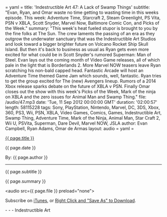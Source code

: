 = yaml =
title: 'Indestructible Art 47: A Lack of Swamp Things'
subtitle: "Evan, Ryan, and Omar waste no time getting to wasting time in this weeks episode. This week: Adventure Time, Starcraft 2, Steam Greenlight, PS Vita, PSN v XBLA, Scott Snyder, Marvel Now, Baltimore Comic Con, and Picks of the Week."
summary: "This week's heat fueled stupor is brought to you by the fine folks at The Sun. The crew laments the passing of an era as they outgrow the underwater sanctuary that was the Indestructible Art Studios and look toward a bigger brighter future on Volcano Rocket Ship Skull Island. But then it's back to business as usual as Ryan gets even more excited for what could be in Scott Snyder's rumored Superman: Man of Steel. Evan lays out the coming month of Video Game releases, all of which pale in the light that is Borderlands 2. More Marvel NOW teasers leave Ryan scratching his non-bald capped head. Fantastic Arcade will host an Adventure Time themed Game Jam which sounds, well, fantastic. Ryan tries to get the group excited for The (new) Avengers lineup. Rumors of a 2014 Xbox release sparks debate on the future of XBLA v PSN. Finally Omar closes out the show with this week's Picks of the Week, Mark of the ninja on XBLA and the zero issues for Animal Man and Swamp Thing."
file: /audio/47.mp3
date: 'Tue, 11 Sep 2012 00:00:00 GMT'
duration: '02:00:57'
length: 58115228
tags: Sony, PlayStation, Nintendo, Marvel, DC, 3DS, Xbox, 360, PS3, Wii, PSN, XBLA, Video Games, Comics, Games, Indestructible Art, Swamp Thing, Adventure Time, Mark of the Ninja, Animal Man, Star Craft 2, Wii U, PSVita, Superman, Dare Devil, Marvel NOW, JSLA
author: Evan Campbell, Ryan Adams, Omar de Armas
layout: audio
= yaml =

<a href="{{ page.url }}" class='postTitleLink'><p class='postTitle'>{{ page.title }}</p></a>
<p class='postPublished'>{{ page.date }}</p>
<p class='postAuthor'>By: {{ page.author }}</p>
<hr>
<p class='podcastSummary'>{{ page.subtitle }}</p>

<p class='podcastSummary'>{{ page.summary }}</p>

<audio src={{ page.file }} preload="none"></audio>
<p class='subLinks'>Subscribe on <a href='http://bit.ly/iapodcast'>iTunes</a>, or <a href={{ page.file }}>Right Click and "Save As" to Download</a>.</p>
- - -
Indestructible Art